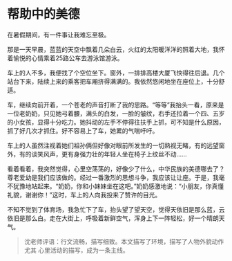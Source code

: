 # 帮助中的美德 #

在暑假期间，有一件事让我难忘至极。
   
那是一天早晨，蓝蓝的天空中飘着几朵白云，火红的太阳暖洋洋的照着大地，我怀着愉悦的心情乘着25路公车去游泳馆游泳。
   
车上的人不多，我便找了个空位坐下。窗外，一排排高楼大厦飞快得往后退。几个站台下来，陆续上来的乘客把车厢挤得满满的。我依然悠闲地坐在座位上，十分舒适。
   
车，继续向前开着，一个苍老的声音打断了我的思路。“等等”我抬头一看，原来是一位老奶奶，只见她弓着腰，满头的白发，一脸的皱纹，右手还拉着一个四、五岁的小女孩，显得十分吃力。她抖动的左手不停得往扶手上抓，可不知是什么原因，抓了好几次才抓住。好不容易上了车，她累的气喘吁吁。
   
车上的人虽然注视着她们祖孙俩但好像对眼前所发生的一切熟视无睹，有的远望窗外，有的谈笑风声，更有身强力壮的年轻人坐在椅子上纹丝不动……
   
看着看着，我突然觉得，心里空荡荡的，好像少了什么，中华民族的美德哪去了？尊老爱幼是我们应该做的。经过一番激烈的思想斗争，我应该让让座。于是，我毫不犹豫地站起来。“奶奶，你和小妹妹坐在这吧。”奶奶感激地说：“小朋友，你真懂礼貌，谢谢你！”这时，车上的人向我投来了赞许的目光。
   
不知不觉到了体育场，我急忙下了车，抬头望了望天空，觉得天依旧是那么蓝，云依旧是那么白。走在大街上，呼吸着新鲜空气，浑身上下一阵轻松，好一个晴朗天气。

> 沈老师评语：行文流畅，描写细致。本文描写了环境，描写了人物外貌动作尤其 心里活动的描写，成为一条主线。
           